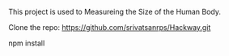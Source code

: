 This project is used to Measureing the Size of the Human Body.

Clone the repo:
https://github.com/srivatsanrps/Hackway.git

npm install

